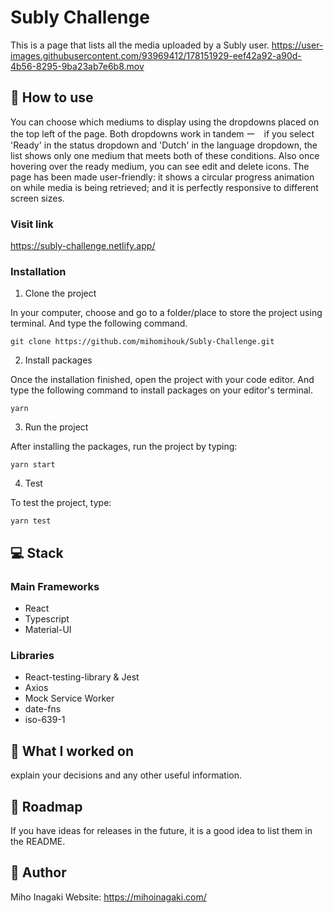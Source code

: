 # Subly Challenge

This is a page that lists all the media uploaded by a Subly user. 
https://user-images.githubusercontent.com/93969412/178151929-eef42a92-a90d-4b56-8295-9ba23ab7e6b8.mov

## 📖 How to use
You can choose which mediums to display using the dropdowns placed on the top left of the page. Both dropdowns work in tandem ー　if you select 'Ready' in the status dropdown and 'Dutch' in the language dropdown, the list shows only one medium that meets both of these conditions. 
Also once hovering over the ready medium, you can see edit and delete icons.
The page has been made user-friendly: it shows a circular progress animation on while media is being retrieved; and it is perfectly responsive to different screen sizes.

### Visit link
https://subly-challenge.netlify.app/

### Installation
1. Clone the project

In your computer, choose and go to a folder/place to store the project using terminal.
And type the following command.

```
git clone https://github.com/mihomihouk/Subly-Challenge.git
```

2. Install packages

Once the installation finished, open the project with your code editor.
And type the following command to install packages on your editor's terminal.

```
yarn 
```

3. Run the project

After installing the packages, run the project by typing:

```
yarn start
```

4. Test

To test the project, type: 

```
yarn test
```

## 💻 Stack
### Main Frameworks
- React
- Typescript
- Material-UI
### Libraries
- React-testing-library & Jest
- Axios
- Mock Service Worker
- date-fns
- iso-639-1 

## 💪 What I worked on
explain your decisions and any other useful information.

## 🚧 Roadmap
If you have ideas for releases in the future, it is a good idea to list them in the README.

## 🧑 Author
Miho Inagaki
Website: https://mihoinagaki.com/


